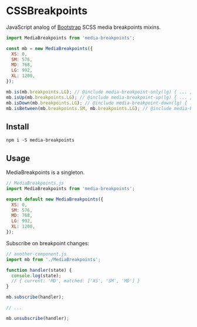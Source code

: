 # CSSBreakpoints

JavaScript analog of [Bootstrap](https://getbootstrap.com/docs/4.3/layout/overview/#responsive-breakpoints) SCSS media breakpoints mixins.

```javascript
import MediaBreakpoints from 'media-breakpoints';

const mb = new MediaBreakpoints({
  XS: 0,
  SM: 576,
  MD: 768,
  LG: 992,
  XL: 1200,
});

mb.is(mb.breakpoints.LG); // @include media-breakpoint-only(lg) { ... }
mb.isUp(mb.breakpoints.LG); // @include media-breakpoint-up(lg) { ... }
mb.isDown(mb.breakpoints.LG); // @include media-breakpoint-down(lg) { ... }
mb.isBetween(mb.breakpoints.SM, mb.breakpoints.LG); // @include media-breakpoint-between(sm, lg) { ... }
```

## Install

```
npm i -S media-breakpoints
```

## Usage

MediaBreakpoints is a singleton. 

```javascript
// MediaBreakpoints.js
import MediaBreakpoints from 'media-breakpoints';

export default new MediaBreakpoints({
  XS: 0,
  SM: 576,
  MD: 768,
  LG: 992,
  XL: 1200,
});
```

Subscribe on breakpoint changes:

```javascript
// another-component.js
import mb from './MediaBreakpoints';

function handler(state) {
  console.log(state);
  // { current: 'MD', matched: ['XS', 'SM', 'MD'] }
}

mb.subscribe(handler);

// ...

mb.unsubscribe(handler);
``` 
